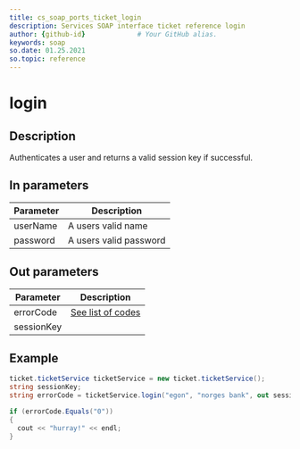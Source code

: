 ```yaml
---
title: cs_soap_ports_ticket_login
description: Services SOAP interface ticket reference login
author: {github-id}             # Your GitHub alias.
keywords: soap
so.date: 01.25.2021
so.topic: reference
---
```


# login

## Description

Authenticates a user and returns a valid session key if successful.

## In parameters

| Parameter | Description |
|---|---|
| userName | A users valid name |
| password | A users valid password |

## Out parameters

| Parameter | Description |
|---|---|
| errorCode | [See list of codes][1] |
| sessionKey | |

## Example

```csharp
ticket.ticketService ticketService = new ticket.ticketService();
string sessionKey;
string errorCode = ticketService.login("egon", "norges bank", out sessionKey);

if (errorCode.Equals("0"))
{
  cout << "hurray!" << endl;
}
```

<!-- Referenced links -->
[1]: ../error-codes.md
